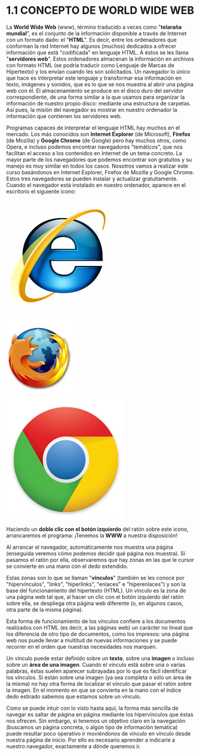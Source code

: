 
# 1.1 CONCEPTO DE WORLD WIDE WEB

La **World Wide Web** (www), término traducido a veces como "**telaraña mundial**", es el conjunto de la información disponible a través de Internet con un formato dado: el "**HTML**". Es decir, entre los ordenadores que conforman la red Internet hay algunos (muchos) dedicados a ofrecer información que está "codificada" en lenguaje HTML. A éstos se les llama "**servidores web**". Estos ordenadores almacenan la información en archivos con formato HTML (se podría traducir como Lenguaje de Marcas de Hipertexto) y los envían cuando les son solicitados. Un navegador lo único que hace es interpretar este lenguaje y transformar esa información en texto, imágenes y sonidos, que es lo que se nos muestra al abrir una página web con él. El almacenamiento se produce en el disco duro del servidor correspondiente, de una forma similar a la que usamos para organizar la información de nuestro propio disco: mediante una estructura de carpetas. Así pues, la misión del navegador es mostrar en nuestro ordenador la información que contienen los servidores web.

Programas capaces de interpretar el lenguaje HTML hay muchos en el mercado. Los más conocidos son **Internet Explorer** (de Microsoft), **Firefox** (de Mozilla) y **Google Chrome** (de Google) pero hay muchos otros, como Opera, e incluso podemos encontrar navegadores "temáticos", que nos facilitan el acceso a los contenidos en Internet de un tema concreto. La mayor parte de los navegadores que podemos encontrar son gratuitos y su manejo es muy similar en todos los casos. Nosotros vamos a realizar este curso basándonos en Internet Explorer, Firefox de Mozilla y Google Chrome. Estos tres navegadores se pueden instalar y actualizar gratuitamente. Cuando el navegador está instalado en nuestro ordenador, aparece en el escritorio el siguiente icono:


![](img/explorer_icono.jpg)

![](img/firefox_icono.jpg)

![2.2, 2.3 y 2.4. Iconos de los navegadores](img/chrome-logo.png)


Haciendo un **doble clic con el botón izquierdo** del ratón sobre este icono, arrancaremos el programa: ¡Tenemos la **WWW** a nuestra disposición!

Al arrancar el navegador, automáticamente nos muestra una página (enseguida veremos cómo podemos decidir qué página nos muestra). Si pasamos el ratón por ella, observaremos que hay zonas en las que le cursor se convierte en una mano con el dedo extendido.

Estas zonas son lo que se llaman "**vínculos**" (también se les conoce por "hipervínculos", "links", "hiperlinks", "enlaces" e "hiperenlaces") y son la base del funcionamiento del hipertexto (HTML). Un vínculo es la zona de una página web tal que, al hacer un clic con el botón izquierdo del ratón sobre ella, se despliega otra página web diferente (o, en algunos casos, otra parte de la misma página).

Esta forma de funcionamiento de los vínculos confiere a los documentos realizados con HTML (es decir, a las páginas web) un carácter no lineal que los diferencia de otro tipo de documentos, como los impresos: una página web nos puede llevar a multitud de nuevas informaciones y se puede recorrer en el orden que nuestras necesidades nos marquen.

Un vínculo puede estar definido sobre un **texto**, sobre una **imagen** o incluso sobre un **área de una imagen**. Cuando el vínculo está sobre una o varias palabras, éstas suelen aparecer subrayadas por lo que es fácil identificar los vínculos. Si están sobre una imagen (ya sea completa o sólo un área de la misma) no hay otra forma de localizar el vínculo que pasar el ratón sobre la imagen. En el momento en que se convierta en la mano con el índice dedo estirado sabemos que estamos sobre un vínculo.

Como se puede intuir con lo visto hasta aquí, la forma más sencilla de navegar es saltar de página en página mediante los hipervínculos que éstas nos ofrecen. Sin embargo, si tenemos un objetivo claro en la navegación (buscamos un página concreta, o algún tipo de información temática) puede resultar poco operativo ir moviéndonos de vínculo en vínculo desde nuestra página de inicio. Por ello es necesario aprender a indicarle a nuestro navegador, exactamente a dónde queremos ir.

